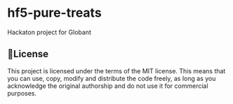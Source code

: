 # hf5-pure-treats
Hackaton project for Globant



## 📜License

This project is licensed under the terms of the MIT license. This means that you can use, copy, modify and distribute the code freely, as long as you acknowledge the original authorship and do not use it for commercial purposes.
